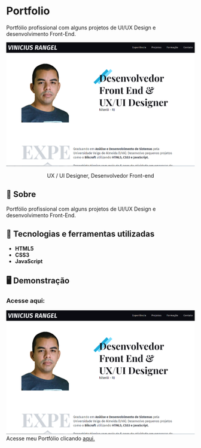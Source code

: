 # Portfolio
 Portfólio profissional com alguns projetos de UI/UX Design e desenvolvimento Front-End.

<div align="center">
 <img src="https://github.com/Vinicius-Rangel-dev/Portfolio/blob/ffb4cc148af2689696263ee06561efb78409f595/cover.png
">
 <p>UX / UI Designer, Desenvolvedor Front-end</p>
</div>
 
 ## 📖 Sobre
 Portfólio profissional com alguns projetos de UI/UX Design e desenvolvimento Front-End.
 
 ## 🔧 Tecnologias e ferramentas utilizadas
- **HTML5**
- **CSS3**
- **JavaScript**

## 🖥️ Demonstração
### Acesse aqui:

<a href="https://bikcraft-vinicius.netlify.app"><img src="https://github.com/Vinicius-Rangel-dev/Portfolio/blob/ffb4cc148af2689696263ee06561efb78409f595/cover.png"></a>
Acesse meu Portfólio clicando <a href="./">aqui.</a>
